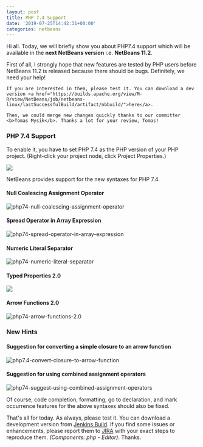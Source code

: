 ```yaml
---
layout: post
title: PHP 7.4 Support
date: '2019-07-25T14:42:31+00:00'
categories: netbeans
---
```

<p>
    Hi all. Today, we will briefly show you about PHP7.4 support which will be available in the <b>next NetBeans version</b> i.e. <b>NetBeans 11.2</b>.
</p>
<p>
    First of all, I strongly hope that new features are tested by PHP users before NetBeans 11.2 is released because there should be bugs.
    Definitely, we need your help!

    If you are interested in them, please test it. You can download a dev version <a href="https://builds.apache.org/view/M-R/view/NetBeans/job/netbeans-linux/lastSuccessfulBuild/artifact/nbbuild/">here</a>.

    Then, we could merge new changes quickly thanks to our committer <b>Tomas Mysik</b>. Thanks a lot for your review, Tomas!
</p>
<h3>PHP 7.4 Support</h3>
<p>
    To enable it, you have to set PHP 7.4 as the PHP version of your PHP project. (Right-click your project node, click Project Properties.)
</p>
<img src="https://cwiki.apache.org/confluence/download/attachments/120737486/nb112-php74-project-properties.png"/>
<p>
    NetBeans provides support for the new syntaxes for PHP 7.4.
</p>

<h4>Null Coalescing Assignment Operator</h4>
<img src="https://cwiki.apache.org/confluence/download/attachments/120737486/nb112-php74-null-coalescing-assignment-operator.png" alt="php74-null-coalescing-assignment-operator"/>
<h4>Spread Operator in Array Expression</h4>
<img src="https://cwiki.apache.org/confluence/download/attachments/120737486/nb112-php74-spread-operator-in-array-expression.png" alt="php74-spread-operator-in-array-expression"/>
<h4>Numeric Literal Separator</h4>
<img src="https://cwiki.apache.org/confluence/download/attachments/120737486/nb112-php74-numeric-literal-separator.png" alt="php74-numeric-literal-separator"/>
<h4>Typed Properties 2.0</h4>
<img src="https://cwiki.apache.org/confluence/download/attachments/120737486/nb112-php74-typed-properties-2.0.png"/>
<h4>Arrow Functions 2.0</h4>
<img src="https://cwiki.apache.org/confluence/download/attachments/120737486/nb112-php74-arrow-functions-2.0.png" alt="php74-arrow-functions-2.0"/>

<h3>New Hints</h3>
<h4>Suggestion for converting a simple closure to an arrow function</h4>
<img src="https://cwiki.apache.org/confluence/download/attachments/120737486/nb112-php74-convert-closure-to-arrow-function.gif" alt="php7.4-convert-closure-to-arrow-function"/>
<h4>Suggestion for using combined assignment operators</h4>
<img src="https://cwiki.apache.org/confluence/download/attachments/120737486/nb112-php74-suggest-using-combined-assignment-operators.gif" alt="php74-suggest-using-combined-assignment-operators"/>
<p>
    Of course, code completion, formatting, go to declaration, and mark occurrence features for the above syntaxes should also be fixed.
</p>
<p>
    That's all for today. As always, please test it. You can download a development version from 
    <a href="https://builds.apache.org/view/M-R/view/NetBeans/job/netbeans-linux/lastSuccessfulBuild/artifact/nbbuild/">Jenkins Build</a>.
    If you find some issues or enhancements, please report them to <a href="https://issues.apache.org/jira/projects/NETBEANS/issues">JIRA</a> with your exact steps to reproduce them.
    <i>(Components: php - Editor)</i>. Thanks.
</p>
